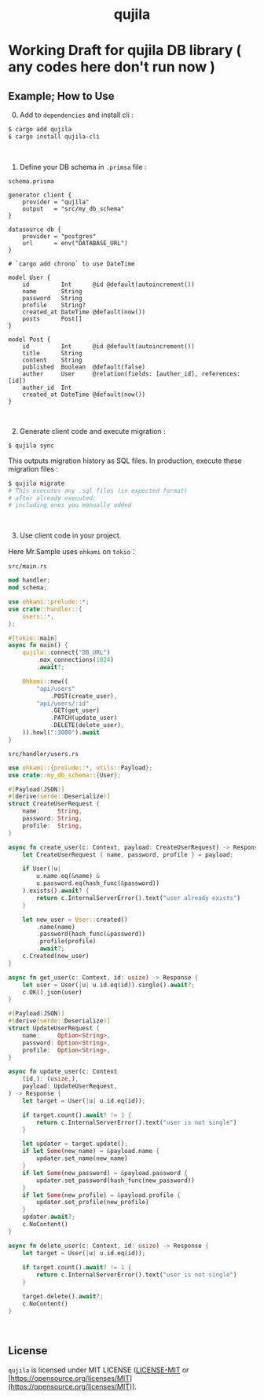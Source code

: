 <div align="center">
    <h1>qujila</h1>
</div>

# Working Draft for **qujila** DB library ( any codes here don't run now )

## Example; How to Use

0. Add to `dependencies` and install cli :

```sh
$ cargo add qujila
$ cargo install qujila-cli
```

<br/>

1. Define your DB schema in `.primsa` file :

`schema.prisma`
```prisma
generator client {
    provider = "qujila"
    output   = "src/my_db_schema"
}

datasource db {
    provider = "postgres"
    url      = env("DATABASE_URL")
}

# `cargo add chrono` to use DateTime

model User {
    id         Int      @id @default(autoincrement())
    name       String
    password   String
    profile    String?
    created_at DateTime @default(now())
    posts      Post[]
}

model Post {
    id         Int      @id @default(autoincrement())
    title      String
    content    String
    published  Boolean  @default(false)
    auther     User     @relation(fields: [auther_id], references: [id])
    auther_id  Int
    created_at DateTime @default(now())
}
```

<br/>

2. Generate client code and execute migration :

```sh
$ qujila sync
```

This outputs migration history as SQL files. In production, execute these migration files :

```sh
$ qujila migrate
# This executes any .sql files (in expected format)
# after already executed;
# including ones you manually added
```

<br/>

3. Use client code in your project.

Here Mr.Sample uses `ohkami` on `tokio`：

`src/main.rs`
```rust
mod handler;
mod schema;

use ohkami::prelude::*;
use crate::handler::{
    users::*,
};

#[tokio::main]
async fn main() {
    qujila::connect("DB_URL")
        .max_connections(1024)
        .await?;

    Ohkami::new((
        "api/users"
            .POST(create_user),
        "api/users/:id"
            .GET(get_user)
            .PATCH(update_user)
            .DELETE(delete_user),
    )).howl(":3000").await
}
```

`src/handler/users.rs`
```rust
use ohkami::{prelude::*, utils::Payload};
use crate::my_db_schema::{User};

#[Payload(JSON)]
#[derive(serde::Deserialize)]
struct CreateUserRequest {
    name:     String,
    password: String,
    profile:  String,
}

async fn create_user(c: Context, payload: CreateUserRequest) -> Response {
    let CreateUserRequest { name, password, profile } = payload;

    if User(|u|
        u.name.eq(&name) &
        u.password.eq(hash_func(&password))
    ).exists().await? {
        return c.InternalServerError().text("user already exists")
    }

    let new_user = User::created()
        .name(name)
        .password(hash_func(&password))
        .profile(profile)
        .await?;
    c.Created(new_user)
}

async fn get_user(c: Context, id: usize) -> Response {
    let user = User(|u| u.id.eq(id)).single().await?;
    c.OK().json(user)
}

#[Payload(JSON)]
#[derive(serde::Deserialize)]
struct UpdateUserRequest {
    name:     Option<String>,
    password: Option<String>,
    profile:  Option<String>,
}

async fn update_user(c: Context
    (id,): (usize,),
    payload: UpdateUserRequest,
) -> Response {
    let target = User(|u| u.id.eq(id));

    if target.count().await? != 1 {
        return c.InternalServerError().text("user is not single")
    }

    let updater = target.update();
    if let Some(new_name) = &payload.name {
        updater.set_name(new_name)
    }
    if let Some(new_password) = &payload.password {
        updater.set_password(hash_func(new_password))
    }
    if let Some(new_profile) = &payload.profile {
        updater.set_profile(new_profile)
    }
    updater.await?;
    c.NoContent()
}

async fn delete_user(c: Context, id: usize) -> Response {
    let target = User(|u| u.id.eq(id));
    
    if target.count().await? != 1 {
        return c.InternalServerError().text("user is not single")
    }

    target.delete().await?;
    c.NoContent()
}
```

<br/>

## License
`qujila` is licensed under MIT LICENSE ([LICENSE-MIT](https://github.com/kana-rus/qujila/blob/main/LICENSE-MIT) or [https://opensource.org/licenses/MIT](https://opensource.org/licenses/MIT)).
